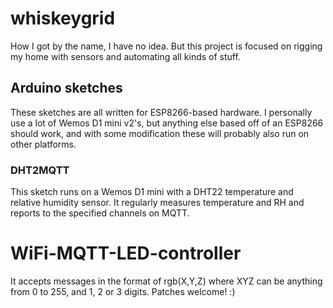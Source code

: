 whiskeygrid
===========
How I got by the name, I have no idea. But this project is focused on rigging my
home with sensors and automating all kinds of stuff.

## Arduino sketches
These sketches are all written for ESP8266-based hardware. I personally use a lot of
Wemos D1 mini v2's, but anything else based off of an ESP8266 should work, and with
some modification these will probably also run on other platforms.

### DHT2MQTT
This sketch runs on a Wemos D1 mini with a DHT22 temperature and relative humidity
sensor. It regularly measures temperature and RH and reports to the specified
channels on MQTT.

# WiFi-MQTT-LED-controller
It accepts messages in the format of rgb(X,Y,Z) where XYZ can be anything from 0 to 255, and 1, 2 or 3 digits. Patches welcome! :)
